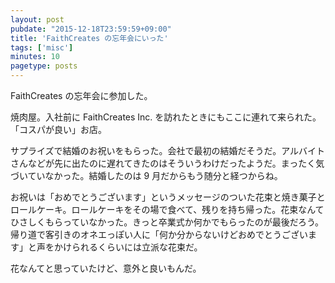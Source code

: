 ```yaml
---
layout: post
pubdate: "2015-12-18T23:59:59+09:00"
title: 'FaithCreates の忘年会にいった'
tags: ['misc']
minutes: 10
pagetype: posts
---
```

FaithCreates の忘年会に参加した。

焼肉屋。入社前に FaithCreates Inc. を訪れたときにもここに連れて来られた。「コスパが良い」お店。

サプライズで結婚のお祝いをもらった。会社で最初の結婚だそうだ。アルバイトさんなどが先に出たのに遅れてきたのはそういうわけだったようだ。まったく気づいていなかった。結婚したのは 9 月だからもう随分と経つからね。

お祝いは「おめでとうございます」というメッセージのついた花束と焼き菓子とロールケーキ。ロールケーキをその場で食べて、残りを持ち帰った。花束なんてひさしくもらっていなかった。きっと卒業式か何かでもらったのが最後だろう。帰り道で客引きのオネエっぽい人に「何か分からないけどおめでとうございます」と声をかけられるくらいには立派な花束だ。

花なんてと思っていたけど、意外と良いもんだ。
